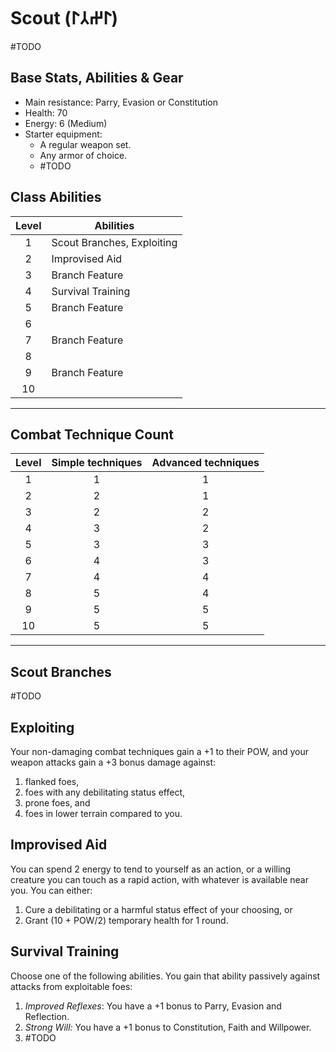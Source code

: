 # Scout (𐰃𐰔𐰲𐰃)
#TODO 

## Base Stats, Abilities & Gear
* Main resistance: Parry, Evasion or Constitution
* Health: 70
* Energy: 6 (Medium)
* Starter equipment:
    * A regular weapon set.
    * Any armor of choice.
    * #TODO 

## Class Abilities
Level | Abilities
:---: | ---
1 | Scout Branches, Exploiting
2 | Improvised Aid
3 | Branch Feature
4 | Survival Training
5 | Branch Feature
6 | 
7 | Branch Feature
8 | 
9 | Branch Feature
10| 

---
## Combat Technique Count
Level | Simple techniques | Advanced techniques
:---: | :---: | :---:
1 |1|1
2 |2|1
3 |2|2
4 |3|2
5 |3|3
6 |4|3
7 |4|4
8 |5|4
9 |5|5
10|5|5

---
## Scout Branches
#TODO 

## Exploiting
Your non-damaging combat techniques gain a +1 to their POW, and your weapon attacks gain a +3 bonus damage against:
1. flanked foes,
2. foes with any debilitating status effect, 
3. prone foes, and
4. foes in lower terrain compared to you.

## Improvised Aid
You can spend 2 energy to tend to yourself as an action, or a willing creature you can touch as a rapid action, with whatever is available near you. You can either:
1. Cure a debilitating or a harmful status effect of your choosing, or
2. Grant (10 + POW/2) temporary health for 1 round. 

## Survival Training
Choose one of the following abilities. You gain that ability passively against attacks from exploitable foes:
1. *Improved Reflexes*: You have a +1 bonus to Parry, Evasion and Reflection.
2. *Strong Will:* You have a +1 bonus to Constitution, Faith and Willpower.
3. #TODO 

